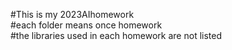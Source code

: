 #This is my 2023AIhomework  
#each folder means once homework  
#the libraries  used in each homework are not listed   

